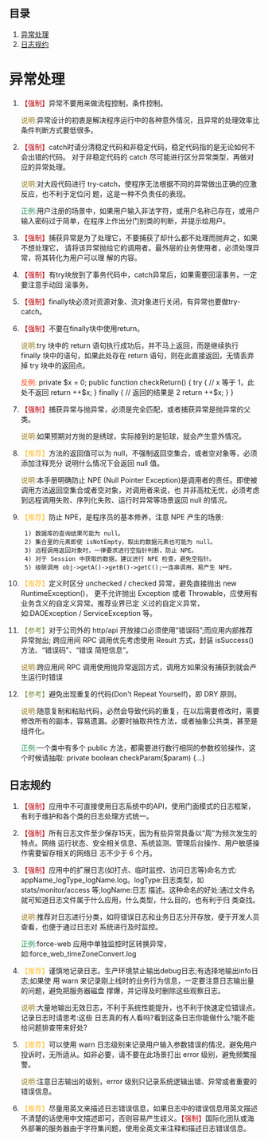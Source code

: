 ## 目录

1. [异常处理](#deal)
1. [日志规约](#log)

<a name="deal"></a>
# 异常处理
1. <font color=bc0008>【强制】</font>异常不要用来做流程控制，条件控制。

	<font color=977919>说明:</font>异常设计的初衷是解决程序运行中的各种意外情况，且异常的处理效率比条件判断方式要低很多。

1. <font color=bc0008>【强制】</font>catch时请分清稳定代码和非稳定代码，稳定代码指的是无论如何不会出错的代码。 对于非稳定代码的 catch 尽可能进行区分异常类型，再做对应的异常处理。 

	<font color=977919>说明:</font>对大段代码进行 try-catch，使程序无法根据不同的异常做出正确的应激反应，也不利于定位问 题，这是一种不负责任的表现。 

	<font color=29965b>正例:</font>用户注册的场景中，如果用户输入非法字符，或用户名称已存在，或用户输入密码过于简单，在程序上作出分门别类的判断，并提示给用户。

1. <font color=bc0008>【强制】</font>捕获异常是为了处理它，不要捕获了却什么都不处理而抛弃之，如果不想处理它， 请将该异常抛给它的调用者。最外层的业务使用者，必须处理异常，将其转化为用户可以理 解的内容。
1. <font color=bc0008>【强制】</font>有try块放到了事务代码中，catch异常后，如果需要回滚事务，一定要注意手动回 滚事务。
1. <font color=bc0008>【强制】</font>finally块必须对资源对象、流对象进行关闭，有异常也要做try-catch。 
1. <font color=bc0008>【强制】</font>不要在finally块中使用return。
		
	<font color=977919>说明:</font>try 块中的 return 语句执行成功后，并不马上返回，而是继续执行 finally 块中的语句，如果此处存在 return 语句，则在此直接返回，无情丢弃掉 try 块中的返回点。

	<font color=fa4113>反例:</font>
			private $x = 0;
			public function checkReturn() {
				try {
					// x 等于 1，此处不返回
					return ++$x; 
				} finally {
					// 返回的结果是 2
					return ++$x; 
				}
			}
1. <font color=bc0008>【强制】</font>捕获异常与抛异常，必须是完全匹配，或者捕获异常是抛异常的父类。

	<font color=977919>说明:</font>如果预期对方抛的是绣球，实际接到的是铅球，就会产生意外情况。 

1. <font color=febd2c>【推荐】</font>方法的返回值可以为 null，不强制返回空集合，或者空对象等，必须添加注释充分 说明什么情况下会返回 null 值。

	<font color=977919>说明:</font>本手册明确防止 NPE (Null Pointer Exception)是调用者的责任。即使被调用方法返回空集合或者空对象，对调用者来说，也 并非高枕无忧，必须考虑到远程调用失败、序列化失败、运行时异常等场景返回 null 的情况。

1. <font color=febd2c>【推荐】</font>防止 NPE，是程序员的基本修养，注意 NPE 产生的场景:

		1) 数据库的查询结果可能为 null。
		2) 集合里的元素即使 isNotEmpty，取出的数据元素也可能为 null。
		3) 远程调用返回对象时，一律要求进行空指针判断，防止 NPE。
		4) 对于 Session 中获取的数据，建议进行 NPE 检查，避免空指针。 
		5) 级联调用 obj->getA()->getB()->getC();一连串调用，易产生 NPE。

1. <font color=febd2c>【推荐】</font>定义时区分 unchecked / checked 异常，避免直接抛出 new RuntimeException()， 更不允许抛出 Exception 或者 Throwable，应使用有业务含义的自定义异常。推荐业界已定 义过的自定义异常，如:DAOException / ServiceException 等。

1. <font color=799042>【参考】</font>对于公司外的 http/api 开放接口必须使用“错误码”;而应用内部推荐异常抛出; 跨应用间 RPC 调用优先考虑使用 Result 方式，封装 isSuccess()方法、“错误码”、“错误 简短信息”。

	<font color=977919>说明:</font>跨应用间 RPC 调用使用抛异常返回方式，调用方如果没有捕获到就会产生运行时错误

1. <font color=799042>【参考】</font>避免出现重复的代码(Don't Repeat Yourself)，即 DRY 原则。 

	<font color=977919>说明:</font>随意复制和粘贴代码，必然会导致代码的重复，在以后需要修改时，需要修改所有的副本，容易遗漏。必要时抽取共性方法，或者抽象公共类，甚至是组件化。

	<font color=29965b>正例:</font>一个类中有多个 public 方法，都需要进行数行相同的参数校验操作，这个时候请抽取:
			private boolean checkParam($param) {...}

<a name="log"></a>
## 日志规约

1. <font color=bc0008>【强制】</font>应用中不可直接使用日志系统中的API，使用门面模式的日志框架，有利于维护和各个类的日志处理方式统一。
1. <font color=bc0008>【强制】</font>所有日志文件至少保存15天，因为有些异常具备以“周”为频次发生的特点。网络 运行状态、安全相关信息、系统监测、管理后台操作、用户敏感操作需要留存相关的网络日 志不少于 6 个月。
1. <font color=bc0008>【强制】</font>应用中的扩展日志(如打点、临时监控、访问日志等)命名方式: appName_logType_logName.log。logType:日志类型，如 stats/monitor/access 等;logName:日志 描述。这种命名的好处:通过文件名就可知道日志文件属于什么应用，什么类型，什么目的，也有利于归 类查找。 

	<font color=977919>说明:</font>推荐对日志进行分类，如将错误日志和业务日志分开存放，便于开发人员查看，也便于通过日志对 系统进行及时监控。

	<font color=29965b>正例:</font>force-web 应用中单独监控时区转换异常，如:force_web_timeZoneConvert.log

1. <font color=febd2c>【推荐】</font>谨慎地记录日志。生产环境禁止输出debug日志;有选择地输出info日志;如果使 用 warn 来记录刚上线时的业务行为信息，一定要注意日志输出量的问题，避免把服务器磁盘 撑爆，并记得及时删除这些观察日志。 

    <font color=977919>说明:</font>大量地输出无效日志，不利于系统性能提升，也不利于快速定位错误点。记录日志时请思考:这些 日志真的有人看吗?看到这条日志你能做什么?能不能给问题排查带来好处?

1. <font color=febd2c>【推荐】</font>可以使用 warn 日志级别来记录用户输入参数错误的情况，避免用户投诉时，无所适从。如非必要，请不要在此场景打出 error 级别，避免频繁报警。

	<font color=977919>说明:</font>注意日志输出的级别，error 级别只记录系统逻辑出错、异常或者重要的错误信息。

1. <font color=febd2c>【推荐】</font>尽量用英文来描述日志错误信息，如果日志中的错误信息用英文描述不清楚的话使用中文描述即可，否则容易产生歧义。<font color=bc0008>【强制】</font>国际化团队或海外部署的服务器由于字符集问题，使用全英文来注释和描述日志错误信息。
